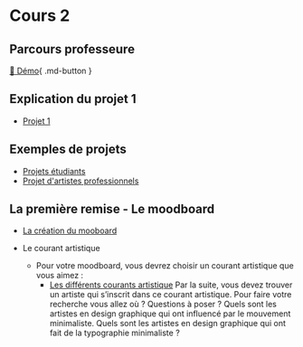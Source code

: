 # Cours 2

## Parcours professeure 
[📁 Démo](https://cmontmorency365-my.sharepoint.com/:f:/g/personal/flpilote_cmontmorency_qc_ca/EoXof15gcg5Coi-w89uA4lwBuFkJoZGi3nojR1EkjHChww?e=XOgz9G%22%20\t%20%22_blank){ .md-button }   <br>

## Explication du projet 1
* [Projet 1](https://github.com/tim-montmorency/compendium/blob/main/docs/582-121%E2%80%93illustration-numerique/projet/projet01.md)

## Exemples de projets
* [Projets étudiants](https://cmontmorency365-my.sharepoint.com/:p:/g/personal/flpilote_cmontmorency_qc_ca/Ec9aRJBQsR9No4YwsorwbuwB4A8M027O68shQyzNk4Ys7A?e=tad1vT)
* [Projet d'artistes professionnels](https://cmontmorency365-my.sharepoint.com/:p:/g/personal/flpilote_cmontmorency_qc_ca/Ec9aRJBQsR9No4YwsorwbuwB4A8M027O68shQyzNk4Ys7A?e=tad1vT)

## La première remise - Le moodboard
* [La création du mooboard](https://cmontmorency365-my.sharepoint.com/:p:/g/personal/flpilote_cmontmorency_qc_ca/EVoc03gRFwZGsbqhr4YMP9UBaqVEmmDXSFF1cqN0FSUepQ?e=ROFB0f)


* Le courant artistique 
  * Pour votre moodboard, vous devrez choisir un courant artistique que vous aimez : 
    * [Les différents courants artistique](https://cmontmorency365-my.sharepoint.com/:p:/g/personal/flpilote_cmontmorency_qc_ca/EbWlYrtLqN1Mlf0xWOwJArEB92yLuuZ_LoN2-32pD9rcwQ?e=d63kE3)
Par la suite, vous devez trouver un artiste qui s’inscrit dans ce courant artistique. Pour faire votre recherche vous allez où ? Questions à poser ?
Quels sont les artistes en design graphique qui ont influencé par le mouvement minimaliste. 
Quels sont les artistes en design graphique qui ont fait de la typographie minimaliste ?



